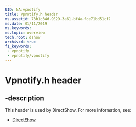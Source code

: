 ```yaml
---
UID: NA:vpnotify
title: Vpnotify.h header
ms.assetid: 73b1c34d-9829-3a61-bf4a-fce71bd51cf9
ms.date: 01/11/2019
ms.keywords: 
ms.topic: overview
tech.root: dshow
archived: true
f1_keywords:
 - vpnotify
 - vpnotify/vpnotify
---
```


# Vpnotify.h header


## -description

This header is used by DirectShow. For more information, see:

- [DirectShow](../_dshow/index.md)

